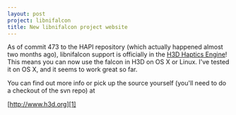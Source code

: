 ```yaml
---
layout: post
project: libnifalcon
title: New libnifalcon project website
---
```


As of commit 473 to the HAPI repository (which actually happened almost two months ago), libnifalcon support is officially in the [H3D Haptics Engine][1]! This means you can now use the falcon in H3D on OS X or Linux. I've tested it on OS X, and it seems to work great so far.

You can find out more info or pick up the source yourself (you'll need to do a checkout of the svn repo) at

[http://www.h3d.org][1]

[1]: http://www.h3d.org
